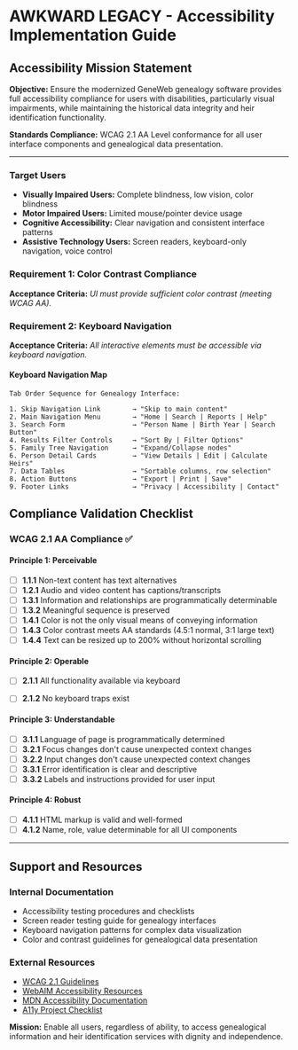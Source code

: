 # AWKWARD LEGACY - Accessibility Implementation Guide

## Accessibility Mission Statement

**Objective:** Ensure the modernized GeneWeb genealogy software provides full accessibility compliance for users with disabilities, particularly visual impairments, while maintaining the historical data integrity and heir identification functionality.

**Standards Compliance:** WCAG 2.1 AA Level conformance for all user interface components and genealogical data presentation.

---


### Target Users
- **Visually Impaired Users:** Complete blindness, low vision, color blindness
- **Motor Impaired Users:** Limited mouse/pointer device usage
- **Cognitive Accessibility:** Clear navigation and consistent interface patterns
- **Assistive Technology Users:** Screen readers, keyboard-only navigation, voice control


### Requirement 1: Color Contrast Compliance
**Acceptance Criteria:** *UI must provide sufficient color contrast (meeting WCAG AA).*


### Requirement 2: Keyboard Navigation
**Acceptance Criteria:** *All interactive elements must be accessible via keyboard navigation.*

#### Keyboard Navigation Map
```
Tab Order Sequence for Genealogy Interface:

1. Skip Navigation Link        → "Skip to main content"
2. Main Navigation Menu        → "Home | Search | Reports | Help"
3. Search Form                 → "Person Name | Birth Year | Search Button"
4. Results Filter Controls     → "Sort By | Filter Options"
5. Family Tree Navigation      → "Expand/Collapse nodes"
6. Person Detail Cards         → "View Details | Edit | Calculate Heirs"
7. Data Tables                 → "Sortable columns, row selection"
8. Action Buttons              → "Export | Print | Save"
9. Footer Links                → "Privacy | Accessibility | Contact"
```



## Compliance Validation Checklist

### WCAG 2.1 AA Compliance ✅

#### Principle 1: Perceivable
- [ ] **1.1.1** Non-text content has text alternatives
- [ ] **1.2.1** Audio and video content has captions/transcripts
- [ ] **1.3.1** Information and relationships are programmatically determinable
- [ ] **1.3.2** Meaningful sequence is preserved
- [ ] **1.4.1** Color is not the only visual means of conveying information
- [ ] **1.4.3** Color contrast meets AA standards (4.5:1 normal, 3:1 large text)
- [ ] **1.4.4** Text can be resized up to 200% without horizontal scrolling

#### Principle 2: Operable
- [ ] **2.1.1** All functionality available via keyboard
- [ ] **2.1.2** No keyboard traps exist


#### Principle 3: Understandable
- [ ] **3.1.1** Language of page is programmatically determined
- [ ] **3.2.1** Focus changes don't cause unexpected context changes
- [ ] **3.2.2** Input changes don't cause unexpected context changes
- [ ] **3.3.1** Error identification is clear and descriptive
- [ ] **3.3.2** Labels and instructions provided for user input

#### Principle 4: Robust
- [ ] **4.1.1** HTML markup is valid and well-formed
- [ ] **4.1.2** Name, role, value determinable for all UI components

---

## Support and Resources

### Internal Documentation
- Accessibility testing procedures and checklists
- Screen reader testing guide for genealogy interfaces
- Keyboard navigation patterns for complex data visualization
- Color and contrast guidelines for genealogical data presentation

### External Resources
- [WCAG 2.1 Guidelines](https://www.w3.org/WAI/WCAG21/quickref/)
- [WebAIM Accessibility Resources](https://webaim.org/resources/)
- [MDN Accessibility Documentation](https://developer.mozilla.org/en-US/docs/Web/Accessibility)
- [A11y Project Checklist](https://www.a11yproject.com/checklist/)

**Mission:** Enable all users, regardless of ability, to access genealogical information and heir identification services with dignity and independence.